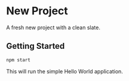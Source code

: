 # New Project

A fresh new project with a clean slate.

## Getting Started

```bash
npm start
```

This will run the simple Hello World application. 